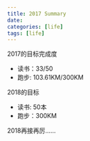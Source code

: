 ```yaml
---
title: 2017 Summary
date:
categories: [life]
tags: [life]
---
```

2017的目标完成度

 * 读书：33/50
 * 跑步: 103.61KM/300KM

2018的目标

 * 读书: 50本
 * 跑步：300KM

2018再接再厉……
